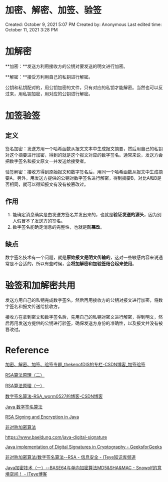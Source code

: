 # 加密、解密、加签、验签

Created: October 9, 2021 5:07 PM
Created by: Anonymous
Last edited time: October 11, 2021 3:28 PM

# 加解密

**加密：**发送方利用接收方的公钥对要发送的明文进行加密。

**解密：**接受方利用自己的私钥进行解密。

公钥和私钥配对的，用公钥加密的文件，只有对应的私钥才能解密。当然也可以反过来，用私钥加密，用对应的公钥进行解密。

# 加签验签

## 定义

签名加密：发送方用一个哈希函数从报文文本中生成报文摘要，然后用自己的私钥对这个摘要进行加密，得到的就是这个报文对应的数字签名。通常来说，发送方会把数字签名和报文原文一并发送给接受者。

验签解密：接收方得到原始报文和数字签名后，用同一个哈希函数从报文中生成摘要A，另外，用发送方提供的公钥对数字签名进行解密，得到摘要B，对比A和B是否相同，就可以得知报文有没有被篡改过。

## 作用

1. 能确定消息确实是由发送方签名并发出来的，也就是**验证发送的源头**，因为别人假冒不了发送方的签名。
2. 数字签名能确定消息的完整性，也就是**防篡改**。

## 缺点

数字签名技术有一个问题，就是**原始报文是明文传输的**，这对一些敏感内容来说通常是不合适的，所以有些时候，会**将加解密和加验签结合起来使用**。

# 验签和加解密共用

发送方用自己的私钥完成数字签名，然后再用接收方的公钥对报文进行加密，将数字签名和报文传送给接收方。

接收方在拿到密文和数字签名后，先用自己的私钥对密文进行解密，得到明文，然后再用发送方提供的公钥进行验签，确保发送方身份的准确性，以及报文并没有被篡改过。

# Reference

[加密、解密、加签、验签专题_thekenofDIS的专栏-CSDN博客_加签验签](https://blog.csdn.net/thekenofDIS/article/details/82344585)

[RSA算法原理（二）](https://www.ruanyifeng.com/blog/2013/07/rsa_algorithm_part_two.html)

[RSA算法原理（一）](https://www.ruanyifeng.com/blog/2013/06/rsa_algorithm_part_one.html)

[数字签名算法-RSA_worm0527的博客-CSDN博客](https://blog.csdn.net/worm0527/article/details/50830838)

[Java 数字签名算法](https://mrbird.cc/Java-%E6%95%B0%E5%AD%97%E7%AD%BE%E5%90%8D%E7%AE%97%E6%B3%95.html)

[RSA Signing and Encryption in Java](https://niels.nu/blog/2016/java-rsa)

[非对称加密算法](https://www.liaoxuefeng.com/wiki/1252599548343744/1304227873816610)

https://www.baeldung.com/java-digital-signature

[Java implementation of Digital Signatures in Cryptography - GeeksforGeeks](https://www.geeksforgeeks.org/java-implementation-of-digital-signatures-in-cryptography/)

[非对称加密算法/数字签名算法--RSA - 信息安全 - ITeye知识库频道](https://security-group.iteye.com/group/wiki/2280-Non-symmetric-encryption-Digital-Signature)

[Java加密技术（一）--BASE64与单向加密算法MD5&amp;SHA&amp;MAC - Snowolf的意境空间！ - ITeye博客](https://www.iteye.com/blog/snowolf-379860)